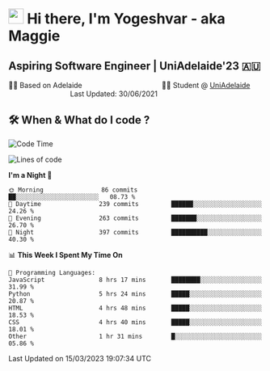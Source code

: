 <h1><img src="https://emojis.slackmojis.com/emojis/images/1531849430/4246/blob-sunglasses.gif?1531849430" width="30"/> Hi there, I'm Yogeshvar - aka Maggie</h1>

## Aspiring Software Engineer | UniAdelaide'23 🇦🇺  
🏂🏻  Based on Adelaide &nbsp;&nbsp;&nbsp;&nbsp;&nbsp;&nbsp;&nbsp;&nbsp;&nbsp;&nbsp;&nbsp;&nbsp;&nbsp;&nbsp;&nbsp;&nbsp;&nbsp;&nbsp;&nbsp;&nbsp;&nbsp;&nbsp;&nbsp;&nbsp;&nbsp;&nbsp;&nbsp;&nbsp;&nbsp;&nbsp;&nbsp;&nbsp;&nbsp;&nbsp;&nbsp;&nbsp;&nbsp;&nbsp;&nbsp;👨‍💻 Student @ [UniAdelaide](https://www.adelaide.edu.au)   &nbsp;&nbsp;&nbsp;&nbsp;&nbsp;&nbsp;&nbsp;&nbsp;&nbsp;&nbsp;&nbsp;&nbsp;&nbsp;&nbsp;&nbsp;&nbsp;&nbsp;&nbsp;&nbsp;&nbsp;&nbsp;&nbsp;&nbsp;&nbsp;&nbsp;&nbsp;&nbsp;&nbsp;&nbsp;&nbsp;&nbsp;Last Updated: 30/06/2021

## 🛠 When & What do I code ?  

<!--START_SECTION:waka-->
![Code Time](http://img.shields.io/badge/Code%20Time-2%2C004%20hrs%2058%20mins-blue)

![Lines of code](https://img.shields.io/badge/From%20Hello%20World%20I%27ve%20Written-3.6%20million%20lines%20of%20code-blue)

**I'm a Night 🦉** 

```text
🌞 Morning                86 commits          ██░░░░░░░░░░░░░░░░░░░░░░░   08.73 % 
🌆 Daytime                239 commits         ██████░░░░░░░░░░░░░░░░░░░   24.26 % 
🌃 Evening                263 commits         ███████░░░░░░░░░░░░░░░░░░   26.70 % 
🌙 Night                  397 commits         ██████████░░░░░░░░░░░░░░░   40.30 % 
```


📊 **This Week I Spent My Time On** 

```text
💬 Programming Languages: 
JavaScript               8 hrs 17 mins       ████████░░░░░░░░░░░░░░░░░   31.99 % 
Python                   5 hrs 24 mins       █████░░░░░░░░░░░░░░░░░░░░   20.87 % 
HTML                     4 hrs 48 mins       █████░░░░░░░░░░░░░░░░░░░░   18.53 % 
CSS                      4 hrs 40 mins       █████░░░░░░░░░░░░░░░░░░░░   18.01 % 
Other                    1 hr 31 mins        █░░░░░░░░░░░░░░░░░░░░░░░░   05.86 % 
```


 Last Updated on 15/03/2023 19:07:34 UTC
<!--END_SECTION:waka-->
